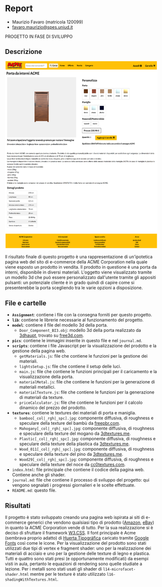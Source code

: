 # Report

- Maurizio Favaro (matricola 120099)
- favaro.maurizio@spes.uniud.it

PROGETTO IN FASE DI SVILUPPO

## Descrizione

 ![Webpage](pics/pagina_intera.png)

 Il risultato finale di questo progetto è una rappresentazione di un'ipotetica pagina web del sito di e-commerce della ACME Corporation nella quale viene esposto un prodotto in vendita. Il prodotto in questione è una porta da interni, disponibile in diversi materiali. L'oggetto viene visualizzato tramite un modello 3d che può essere personalizzato dall'utente tramite gli appositi pulsanti: un potenziale cliente è in grado quindi di capire come si presenterebbe la porta scegliendo tra le varie opzioni a disposizione.

## File e cartelle

* **`Assignment`**: contiene i file con la consegna forniti per questo progetto.
* **`lib`**: contiene le librerie necessarie al funzionamento del progetto.
* **`model`**: contiene il file del modello 3d della porta.
  * `Door_Component_BI3.obj`: modello 3d della porta realizzato da [3dhaupt](https://free3d.com/it/user/3dhaupt), trovato su [free3d.com](https://free3d.com/it/3d-model/room-door-94798.html).
* **`pics`**: contiene le immagini inserite in questo file e nel `journal.md`.
* **`scripts`**: contiene i file Javascript per la visualizzazione del prodotto e la gestione della pagina web.
  * `getMaterials.js`: file che contiene le funzioni per la gestione dei materiali.
  * `lightsSetup.js`: file che contiene il setup delle luci.
  * `main.js`: file che contiene le funzioni principali per il caricamento e la visualizzazione della porta.
  * `materialMetal.js`: file che contiene le funzioni per la generazione di materiali metallici.
  * `materialTexture.js`: file che contiene le funzioni per la generazione di materiali da texture.
  * `priceCalculator.js`: file che contiene le funzioni per il calcolo dinamico del prezzo del prodotto.
* **`textures`**: contiene le textures dei materiali di porta e maniglia.
  * `bamboo[_col|_rgh|_spc].jpg`: componente diffusiva, di roughness e speculare della texture del bambù da [freepbr.com](https://freepbr.com/materials/bamboo-wood-pbr-material/).
  * `Mahogany[_col|_rgh|_spc].jpg`: componente diffusiva, di roughness e speculare della texture del mogano da [3dtextures.me](https://3dtextures.me/2018/12/27/wood-009-mahogany/).
  * `Plastic[_col|_rgh|_spc].jpg`: componente diffusiva, di roughness e speculare della texture della plastica da [3dtextures.me](https://3dtextures.me/2018/03/26/plastic-001-w-speckles-and-fingerprints/).
  * `Wood_011[_col|_rgh|_spc].jpg`: componente diffusiva, di roughness e speculare della texture del pino da [3dtextures.me](https://3dtextures.me/2019/01/10/wood-011a/).
  * `Wood29[_col|_rgh|_spc].jpg`: componente diffusiva, di roughness e speculare della texture del noce da [cc0textures.com](https://www.cc0textures.com/view.php?tex=Wood29).
* `index.html`: file principale che contiene il codice della pagina web. Contiene anche gli shader.
* `journal.md`: file che contiene il processo di sviluppo del progetto: qui vengono segnalati i progressi giornalieri e le scelte effettuate.
* `README.md`: questo file.

## Risultati

Il progetto è stato sviluppato creando una pagina web ispirata ai siti di e-commerce generici che vendono qualsiasi tipo di prodotto ([Amazon](https://www.amazon.it/), [eBay](https://www.ebay.it/)) in quanto la ACME Corporation vende di tutto. Per la sua realizzazione si è deciso di sfruttare il framework [W3.CSS](https://www.w3schools.com/w3css/). Il font principale è Acme (sembrava proprio adatto) di [Huerta Tipográfica](https://huertatipografica.com/en) caricato tramite [Google Fonts](https://fonts.google.com/specimen/Acme) così come le icone. Per la visualizzazione del prodotto sono stati utilizzati due tipi di vertex e fragment shader: uno per la realizzazione dei materiali di acciaio e uno per la gestione delle texture di legno e plastica. Tutti e quattro sono stati presi (e opportunamente modificati) da esempi visti in aula, pertanto le equazioni di rendering sono quelle studiate a lezione. Per i metalli sono stati usati gli shader di `l14-microfacet-shader.html` mentre per le texture è stato utilizzato `l16-shadingWithTextures.html`.
